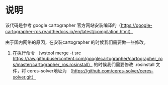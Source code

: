 # 说明

该代码是参考 google cartographer 官方网站安装编译的（https://google-cartographer-ros.readthedocs.io/en/latest/compilation.html）

由于国内网络的原因，在安装cartographer 的时候我们需要做一些修改。

1. 在执行命令 （wstool merge -t src https://raw.githubusercontent.com/googlecartographer/cartographer_ros/master/cartographer_ros.rosinstall） 的时候我们需要修改 .rosinstall 文件，将 ceres-solver地址为 （https://github.com/ceres-solver/ceres-solver.git）




